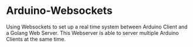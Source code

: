 # Arduino-Websockets
Using Websockets to set up a real time system between Arduino Client and a Golang Web Server. This Webserver is able to server multiple Arduino Clients at the same time.
